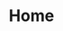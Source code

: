 ---
title: Home
layout: home
description: ほげほげほげほげ
feature: 波形の特徴（ex.脈の拍動がいつもより大きくなっています）
subTitle_0: 今日の波形
subTitle_1: このような状態ではありませんか？該当する状態にチェックを入れてください。
measureTime: 測定時間
firebase_home: true
linkTitle: ['Goal','Habit','Log-out']
link: ['/goal/','/habit/','/login/']
image1: /images/icons8-delete.png
image2: /images/icons8-menu.png
---